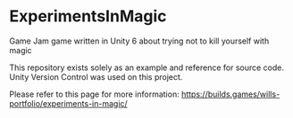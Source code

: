 # ExperimentsInMagic
Game Jam game written in Unity 6 about trying not to kill yourself with magic

This repository exists solely as an example and reference for source code. 
Unity Version Control was used on this project.

Please refer to this page for more information:
https://builds.games/wills-portfolio/experiments-in-magic/
